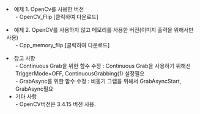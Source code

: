 <li>예제 1. OpenCv를 사용한 버전 
<ul>- OpenCV_Flip [클릭하여 다운로드]
</ul><li>예제 2. OpenCV를 사용하지 않고 메모리를 사용한 버전(이미지 출력을 위해서만 사용) 
<ul>- Cpp_memory_flip [클릭하여 다운로드]
</ul>

<li> 참고 사항
<ul>- Continuous Grab을 위한 함수 수정 : Continuous Grab을 사용하기 위해선 TriggerMode=OFF, ContinuousGrabbing(1) 설정필요
<br>- GrabAsync를 위한 함수 수정 : 비동기 그랩을 위해서 GrabAsyncStart, GrabAsync필요

<li> 기타 사항
<br> - OpenCV버전은 3.4.15 버전 사용.
